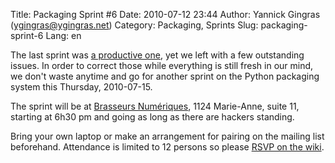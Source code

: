 Title: Packaging Sprint #6
Date: 2010-07-12 23:44
Author: Yannick Gingras (ygingras@ygingras.net)
Category: Packaging, Sprints
Slug: packaging-sprint-6
Lang: en

<!--:en-->

The last sprint was [a productive one][], yet we left with a few
outstanding issues. In order to correct those while everything is still
fresh in our mind, we don't waste anytime and go for another sprint on
the Python packaging system this Thursday, 2010-07-15.

The sprint will be at [Brasseurs Numériques][], 1124 Marie-Anne, suite
11, starting at 6h30 pm and going as long as there are hackers standing.

Bring your own laptop or make an arrangement for pairing on the mailing
list beforehand. Attendance is limited to 12 persons so please [RSVP on
the wiki][].

  [a productive one]: http://montrealpython.org/2010/07/packaging-sprint-5-wrap-up/
  [Brasseurs Numériques]: http://ajah.ca/blog
  [RSVP on the wiki]: http://wiki.montrealpython.org/index.php/Packaging_no.6
